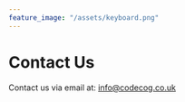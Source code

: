 ```yaml
---
feature_image: "/assets/keyboard.png"
---
```

# Contact Us

Contact us via email at: [info@codecog.co.uk](mailto:info@codecog.co.uk)